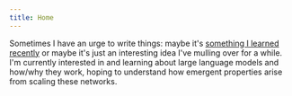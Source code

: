 ```yaml
---
title: Home
---
```


<!-- [<img src="https://simpleicons.org/icons/github.svg" style="max-width:15%;min-width:40px;float:right;" alt="Github repo" />](https://github.com/yihui/hugo-xmin) -->

Sometimes I have an urge to write things: maybe it's [something I learned recently](https://sarckk.github.io/post/2023/02/12/things-i-learned-recently/) or maybe it's just an interesting idea I've mulling over for a while. I'm currently interested in and learning about large language models and how/why they work, hoping to understand how emergent properties arise from scaling these networks.

